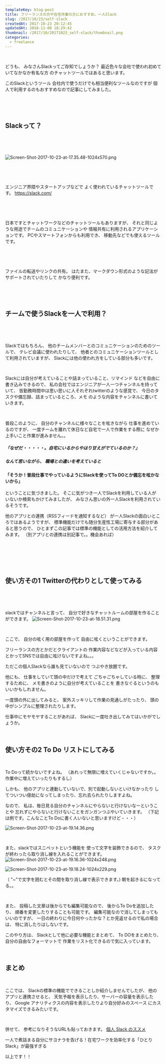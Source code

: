 ```yaml
---
templateKey: blog-post
title: フリーランスの方や在宅作業の方におすすめ。一人Slack
slug: /2017/10/23/self-slack
createdAt: 2017-10-23 20:12:45
updatedAt: 2018-11-08 18:29:42
thumbnail: /2017/10/20171023_self-slack/thumbnail.png
categories:
  - freelance
---
```


&nbsp;

どうも、
みなさんSlackってご存知でしょうか？
最近色々な会社で使われ初めていてなかなか有名な方
のチャットツールではあると思います。

このSlackというツール
会社内で使うだけでも相当便利なツールなのですが
個人で利用するのもおすすめなので記事にしてみました。

&nbsp;
<div class="adsense-double-rect"></div>
&nbsp;
<h2 class="chapter">Slackって？</h2>
&nbsp;

&nbsp;

<img class="post-image" src="https://statics.ver-1-0.net/uploads/2017/10/20171023_self-slack/Screen-Shot-2017-10-23-at-17.35.48-1024x570.png" alt="Screen-Shot-2017-10-23-at-17.35.48-1024x570.png"/>

&nbsp;

&nbsp;

エンジニア界隈やスタートアップなどで
よく使われているチャットツールです。
<a href="https://slack.com/">https://slack.com/</a>

&nbsp;

&nbsp;

日本ですとチャットワークなどのチャットツールもありますが、
それと同じような用途でチームのコミュニケーションや
情報共有に利用されるアプリケーションです。
PCやスマートフォンからも利用でき、
移動先などでも使えるツールです。

&nbsp;

&nbsp;

ファイルの転送やリンクの共有。
はたまた、マークダウン形式のような記法がサポートされていたりして
かなり便利です。

&nbsp;

&nbsp;
<h2 class="chapter">チームで使うSlackを一人で利用？</h2>
&nbsp;

&nbsp;

Slackではもちろん、
他のチームメンバーとのコミュニケーションのためのツールで、
テレビ会議に使われたりして、
他者とのコミュニケーションツールとして利用されていますが、
Slackには他の使われ方をしている部分も多いです。

&nbsp;

Slackには自分が考えていることや詰まっていること、リマインド
などを自由に書き込みできるので、
私の会社ではエンジニアが一人一つチャンネルを持っていて、
皆勤務時間中は思い思いに人それぞれtwitterのような感覚で、
今日のタスクや備忘録、詰まっているところ、メモ
のような内容をチャンネルに書いていきます。

&nbsp;

普段このように、
自分のチャンネルに様々なことを呟きながら
仕事を進めているのですが、
一度チームを離れて休日など自宅で一人で作業をする際に
なぜか上手いこと作業が進みません。。
<h5>「なぜだ・・・・・。自宅にいるからやはり甘えがでているのか？」</h5>
<h5>なんて思いながら、
職場との違いを考えていると</h5>
<h4>「そうか！普段仕事でやっているようにSlackを使ってTo DOとか備忘を呟かないから」</h4>
ということに気づきました。
そこに気がつき一人でSlackを利用している人が
いないか検索もかけてみましたが、
みなさん思いの外一人Slackを利用されているそうです。

他のアプリとの連携（RSSフィードを通知するなど）
が一人Slackの面白いところではあるようですが、
標準機能だけでも随分生産性工場に寄与する部分があると思うので、
ひとまずこの記事では標準の機能としての活用方法を紹介してみます。
（別アプリとの連携は別記事で。。機会あれば）

&nbsp;

&nbsp;

&nbsp;
<h2 class="chapter">使い方その1 Twitterの代わりとして使ってみる</h2>
&nbsp;

&nbsp;

slackではチャンネルと言って、
自分で好きなチャットルームの部屋を作ることができます。
<img class="post-image" src="https://statics.ver-1-0.net/uploads/2017/10/20171023_self-slack/Screen-Shot-2017-10-23-at-18.51.31.png" alt="Screen-Shot-2017-10-23-at-18.51.31.png"/>

&nbsp;

ここで、
自分の呟く用の部屋を作って
自由に呟くということができます。

フリーランスの方とかだとクライアントの
作業内容などなどが入っている内容とかってSNSでは自由に呟けないですよね。。。

ただこの個人Slackなら誰も見ていないので
つぶやき放題です。

他にも、
仕事をしていて頭の中だけで考えて
ごちゃごちゃしている時に、
整理するために、
メモ書きのように自分が考えていることを
書きなぐるというのもいいかもしれません。

一度頭の外に出してみると、
案外スッキリして作業の見通しがたったり、
頭の中がシンプルに整理されたりします。

仕事中にモヤモヤすることがあれば、
Slackに一度吐き出してみてはいかがでしょうか。

&nbsp;
<h2 class="chapter">使い方その2 To Do リストにしてみる</h2>
&nbsp;

To Doって続かないですよね。
（あれって無限に増えていくじゃないですか。。作業中に増えていったりもするし）

しかも、
他のアプリと連動していないで、別で起動しないといけなかったり
してついつい億劫になってしまったり、忘れ去られたりしますよね。

なので、
私は、毎日見る自分のチャンネルにやらないと行けないなーということや
忘れずにやらないと行けないことをガンガンつぶやいていきます。
（下記は例です。こんなことTo Doに書く人いないと思いますけど・・・）

<img class="post-image" src="https://statics.ver-1-0.net/uploads/2017/10/20171023_self-slack/Screen-Shot-2017-10-23-at-19.14.36.png" alt="Screen-Shot-2017-10-23-at-19.14.36.png"/>

&nbsp;

また、slackではスニペットという機能を
使って文字を装飾できるので、
タスクが終わったら取り消し線を入れることができます。
<img class="post-image" src="https://statics.ver-1-0.net/uploads/2017/10/20171023_self-slack/Screen-Shot-2017-10-23-at-19.16.36-1024x248.png" alt="Screen-Shot-2017-10-23-at-19.16.36-1024x248.png"/>

<img class="post-image" src="https://statics.ver-1-0.net/uploads/2017/10/20171023_self-slack/Screen-Shot-2017-10-23-at-19.18.24-1024x229.png" alt="Screen-Shot-2017-10-23-at-19.18.24-1024x229.png"/>

（ "~"で文字を囲むとその間を取り消し線で表示できます。)
朝を起きるになってる。。

&nbsp;

また、
投稿した文章は後からでも編集可能なので、
後からTo Doを追加したり、
順番を変更したりすることも可能です。
編集可能なので消してしまってもいいのですが、
一日の終わりに今日何やったかな？とか見返せるので私の場合は、
特に消したりはしないです。

このやり方は、
Slackとして他に必要な機能とまとめて、
To DOをまとめたり、自分の自由なフォーマットで
作業をリスト化できるので気に入っています。

&nbsp;
<h2 class="chapter">まとめ</h2>
&nbsp;

ここでは、
Slackの標準の機能でできることしか紹介しませんでしたが、
他のアプリと連携させると、
天気予報を表示したり、サーバーの容量を表示したり、
Google アナリティクスの内容を表示したりより自分好みのスペース
にカスタマイズできるみたいです。

&nbsp;

併せて、
参考になりそうなURLも貼っておきます。
<a href="https://qiita.com/saitotak/items/ac0eb7ddc0d8d83cbe91">個人 Slack のススメ</a>

一人で煮詰まる自分にサヨナラを告げる！在宅ワークを効率化する「ひとりSlack」が最強すぎる

以上です！！
